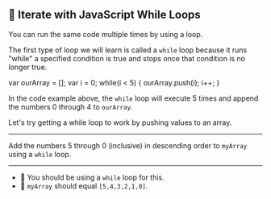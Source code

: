 🚀 Iterate with JavaScript While Loops
--------------------------------------

You can run the same code multiple times by using a loop.

The first type of loop we will learn is called a `while` loop because it runs "while" a specified condition is true and stops once that condition is no longer true.

var ourArray = \[\];
var i = 0;
while(i < 5) {
  ourArray.push(i);
  i++;
}

In the code example above, the `while` loop will execute 5 times and append the numbers 0 through 4 to `ourArray`.

Let's try getting a while loop to work by pushing values to an array.

* * *

Add the numbers 5 through 0 (inclusive) in descending order to `myArray` using a `while` loop.

* * *

*   🧪 You should be using a `while` loop for this.
*   🧪 `myArray` should equal `[5,4,3,2,1,0]`.